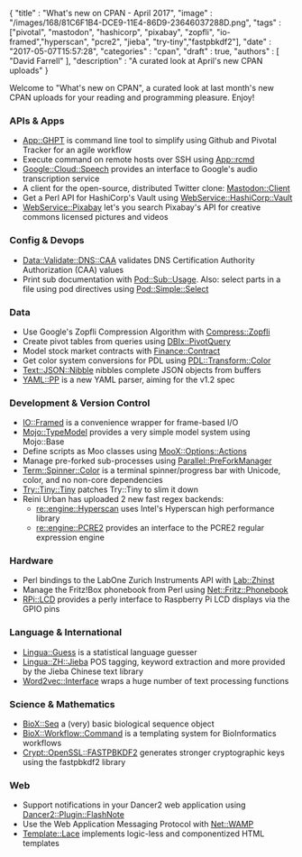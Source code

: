 {
   "title" : "What's new on CPAN - April 2017",
   "image" : "/images/168/81C6F1B4-DCE9-11E4-86D9-23646037288D.png",
   "tags" : ["pivotal", "mastodon", "hashicorp", "pixabay", "zopfli", "io-framed","hyperscan", "pcre2", "jieba", "try-tiny","fastpbkdf2"],
   "date" : "2017-05-07T15:57:28",
   "categories" : "cpan",
   "draft" : true,
   "authors" : [
      "David Farrell"
   ],
   "description" : "A curated look at April's new CPAN uploads"
}


Welcome to "What's new on CPAN", a curated look at last month's new CPAN uploads for your reading and programming pleasure. Enjoy!

### APIs & Apps
* [App::GHPT](https://metacpan.org/pod/App::GHPT) is command line tool to simplify using Github and Pivotal Tracker for an agile workflow
* Execute command on remote hosts over SSH using [App::rcmd](https://metacpan.org/pod/App::rcmd)
* [Google::Cloud::Speech](https://metacpan.org/pod/Google::Cloud::Speech) provides an interface to Google's audio transcription service
* A client for the open-source, distributed Twitter clone: [Mastodon::Client](https://metacpan.org/pod/Mastodon::Client)
* Get a Perl API for HashiCorp's Vault using [WebService::HashiCorp::Vault](https://metacpan.org/pod/WebService::HashiCorp::Vault)
* [WebService::Pixabay](https://metacpan.org/pod/WebService::Pixabay) let's you search Pixabay's API for creative commons licensed pictures and videos


### Config & Devops
* [Data::Validate::DNS::CAA](https://metacpan.org/pod/Data::Validate::DNS::CAA) validates DNS Certification Authority Authorization (CAA) values
* Print sub documentation with [Pod::Sub::Usage](https://metacpan.org/pod/Pod::Sub::Usage). Also: select parts in a file using pod directives using [Pod::Simple::Select](https://metacpan.org/pod/Pod::Simple::Select)


### Data
* Use Google's Zopfli Compression Algorithm with [Compress::Zopfli](https://metacpan.org/pod/Compress::Zopfli)
* Create pivot tables from queries using [DBIx::PivotQuery](https://metacpan.org/pod/DBIx::PivotQuery)
* Model stock market contracts with [Finance::Contract](https://metacpan.org/pod/Finance::Contract)
* Get color system conversions for PDL using [PDL::Transform::Color](https://metacpan.org/pod/PDL::Transform::Color)
* [Text::JSON::Nibble](https://metacpan.org/pod/Text::JSON::Nibble) nibbles complete JSON objects from buffers
* [YAML::PP](https://metacpan.org/pod/YAML::PP) is a new YAML parser, aiming for the v1.2 spec


### Development & Version Control
* [IO::Framed](https://metacpan.org/pod/IO::Framed) is a convenience wrapper for frame-based I/O
* [Mojo::TypeModel](https://metacpan.org/pod/Mojo::TypeModel) provides a very simple model system using Mojo::Base
* Define scripts as Moo classes using [MooX::Options::Actions](https://metacpan.org/pod/MooX::Options::Actions)
* Manage pre-forked sub-processes using [Parallel::PreForkManager](https://metacpan.org/pod/Parallel::PreForkManager)
* [Term::Spinner::Color](https://metacpan.org/pod/Term::Spinner::Color) is a terminal spinner/progress bar with Unicode, color, and no non-core dependencies
* [Try::Tiny::Tiny](https://metacpan.org/pod/Try::Tiny::Tiny) patches Try::Tiny to slim it down
* Reini Urban has uploaded 2 new fast regex backends:
  * [re::engine::Hyperscan](https://metacpan.org/pod/re::engine::Hyperscan) uses Intel's Hyperscan high performance library
  * [re::engine::PCRE2](https://metacpan.org/pod/re::engine::PCRE2) provides an interface to the PCRE2 regular expression engine


### Hardware
* Perl bindings to the LabOne Zurich Instruments API with [Lab::Zhinst](https://metacpan.org/pod/Lab::Zhinst)
* Manage the Fritz!Box phonebook from Perl using [Net::Fritz::Phonebook](https://metacpan.org/pod/Net::Fritz::Phonebook)
* [RPi::LCD](https://metacpan.org/pod/RPi::LCD) provides a perly interface to Raspberry Pi LCD displays via the GPIO pins


### Language & International
* [Lingua::Guess](https://metacpan.org/pod/Lingua::Guess) is a statistical language guesser
* [Lingua::ZH::Jieba](https://metacpan.org/pod/Lingua::ZH::Jieba) POS tagging, keyword extraction and more provided by the Jieba Chinese text library
* [Word2vec::Interface](https://metacpan.org/pod/Word2vec::Interface) wraps a huge number of text processing functions


### Science & Mathematics
* [BioX::Seq](https://metacpan.org/pod/BioX::Seq) a (very) basic biological sequence object
* [BioX::Workflow::Command](https://metacpan.org/pod/BioX::Workflow::Command) is a templating system for BioInformatics workflows
* [Crypt::OpenSSL::FASTPBKDF2](https://metacpan.org/pod/Crypt::OpenSSL::FASTPBKDF2) generates stronger cryptographic keys using the fastpbkdf2 library


### Web
* Support notifications in your Dancer2 web application using [Dancer2::Plugin::FlashNote](https://metacpan.org/pod/Dancer2::Plugin::FlashNote)
* Use the Web Application Messaging Protocol with [Net::WAMP](https://metacpan.org/pod/Net::WAMP)
* [Template::Lace](https://metacpan.org/pod/Template::Lace) implements logic-less and componentized HTML templates
